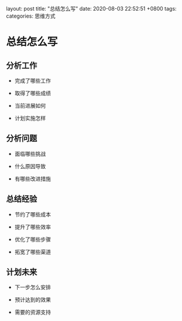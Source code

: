 layout: post
title:  "总结怎么写"
date:   2020-08-03 22:52:51 +0800
tags:   
categories: 思维方式

# 总结怎么写

## 分析工作

+ 完成了哪些工作

+ 取得了哪些成绩

+ 当前进展如何

+ 计划实施怎样

## 分析问题

+ 面临哪些挑战

+ 什么原因导致

+ 有哪些改进措施

## 总结经验

+ 节约了哪些成本

+ 提升了哪些效率

+ 优化了哪些步骤

+ 拓宽了哪些渠道

## 计划未来

+ 下一步怎么安排

+ 预计达到的效果

+ 需要的资源支持